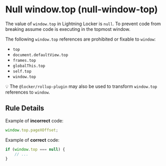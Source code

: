 # Null window.top (null-window-top)

The value of `window.top` in Lightning Locker is `null`. To prevent code from
breaking assume code is executing in the topmost window.

The following `window.top` references are prohibited or fixable to `window`:

-   `top`
-   `document.defaultView.top`
-   `frames.top`
-   `globalThis.top`
-   `self.top`
-   `window.top`

:bulb: The `@locker/rollup-plugin` may also be used to transform `window.top`
references to `window`.

## Rule Details

Example of **incorrect** code:

<!-- eslint-disable-next-line no-unused-expressions -->
```js
window.top.pageXOffset;
```

Example of **correct** code:

```js
if (window.top === null) {
    // ...
}
```
